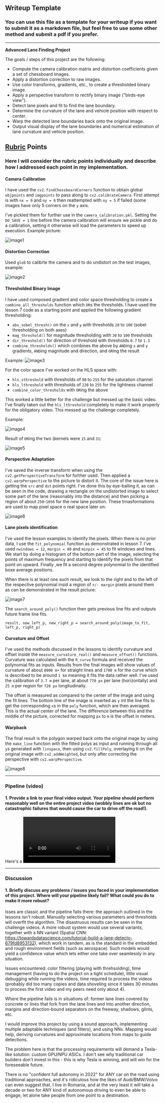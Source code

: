 ## Writeup Template

### You can use this file as a template for your writeup if you want to submit it as a markdown file, but feel free to use some other method and submit a pdf if you prefer.

---

**Advanced Lane Finding Project**

The goals / steps of this project are the following:

* Compute the camera calibration matrix and distortion coefficients given a set of chessboard images.
* Apply a distortion correction to raw images.
* Use color transforms, gradients, etc., to create a thresholded binary image.
* Apply a perspective transform to rectify binary image ("birds-eye view").
* Detect lane pixels and fit to find the lane boundary.
* Determine the curvature of the lane and vehicle position with respect to center.
* Warp the detected lane boundaries back onto the original image.
* Output visual display of the lane boundaries and numerical estimation of lane curvature and vehicle position.

[//]: # (Image References)


## [Rubric](https://review.udacity.com/#!/rubrics/571/view) Points

### Here I will consider the rubric points individually and describe how I addressed each point in my implementation.  

#### Camera Calibration
I have used the `cv2.findChessboardCorners` function to obtain global `objpoints` and `imgpoints` to pass along to `cv2.calibrateCamera`. First attempt is with `nx = 9` and `ny = 6` then reattempted with `ny = 5` if failed (some images have only 5 corners on the `y` axis. 

I've pickled them for further use in the `camera_calibration.pkl`. Setting the `DO_SAVE = 1` line before the camera calibration will ensure we pickle and do a calibration, setting it otherwise will load the parameters to speed up execution. Example picture:

![image1](output_images/camera_calibration.jpg "Undistorted")

#### Distortion Correction

Used `glob` to calibrte the camera and to do undistort on the test images, example:

![image2](output_images/undistort_test_image.png "Road Transformed")


####  Thresholded Binary Image

I have used composed gradient and color space thresholding to create a `combine_all_thresholds` function which `OR`s the thresholds. I have used the lesson 7 code as a starting point and applied the following gradient thresholding:

* `abs_sobel_thresh()` on the `x` and `y` with thresholds `20` to `100` (sobel thresholding on both axes)
* `mag_threshold()` for magnitude thresholding with `30` to `100` thresholds
* `dir_threshold()` for direction of threshold with thresholds `0.7` to `1.3`
* `combine_thresholds()` which combines the above by `AND`ing `x` and `y` gradients, `AND`ing magnitude and direction, and `OR`ing the result

Example:
![image3](output_images/gradient_thresholding.jpg "Binary Example - Gradient Thresholding")

For the color space I've worked on the HLS space with:

* `hls_sthreshold` with thresholds of `90` to `255` for the saturation channel
* `hls_lthreshold` with thresholds of `220` to `255` for the lightness channel
* `combine_color_thresholds` with `OR`ing the above

This worked a little better for the challenge but messed up the basic video. I've finally taken out the `hls_lthreshold` completely to make it work properly for the obligatory video. This messed up the challenge completely.

Example:

![image4](output_images/color_spaces_thresholding.jpg "Binary Example - Color Thresholding")

Result of `OR`ing the two (kernels were `15` and `31`:

![image5](output_images/final_thresholding1.jpg "Binary Example - Combined Thresholding")


#### Perspective Adaptation

I've saved the inverse transform when using the `cv2.getPerspectiveTransform` for further used. Then applied a `cv2.warpPerspective` to the picture to distort it. The core of the issue here is getting the `src` and `dst` points right. I've done this by eye-balling it, as can be seen in the code, drawing a rectangle on the undistorted image to select some part of the lane (reasonably into the distance) and then picking a region of about `250`-`1050` for the new lane position. These trnasformations are used to map pixel space o real space later on:

![image6](output_images/result_perspective.jpg "Warp Example")

#### Lane pixels identification

I've used the lesson examples to identify the pixels. When there is no prior data, I use the `fit_polynomial` function as demonstrated in lesson 7. I've used `nwindows = 12`, `margin = 80` and `minpix = 45` to fit windows and lines. We start by doing a histogram of the bottom part of the image, selecting the points of maximum frequency and starting to identify the pixels from that point on upward. Finally ,we fit a second degree polynomial to the identified boxe average positions.

When there is at least one such result, we look to the right and to the left of the respective polynomial insid a region of `+/- margin` pixels around them as can be demonstrated in the result picture:

![image7](output_images/binary_lines.jpg "Fit Visual")

The `search_around_poly()` function then gets previous line fits and outputs future frame line fits. 

`result, new_left_p, new_right_p = search_around_poly(image_to_fit, left_p, right_p)`

#### Curvature and Offset

I've used the methods discussed in the lessons to identify curvature and offset inside the `measure_curvature_real()` and `measure_offset()` functions. Curvature was calculated with the `R_curve` formula and received the polynomial fits as inputs. Results from the final images will show values of curvature of about `8000 m+` for straight lines and `1700 m` for the curve which is described to be around `1 km` meaning it fits the data rather well. I've used the calibration of `3.7 m` per lane, at about `770 px`  per lane (horizontally) and `25 m` per region for `720 px` longitudinally.

The offset is measured as compared to the center of the image and using the fit lines. The bottom line of the image is inserted as `y` int the line fits to get the corresponding `x`s in the `poly` function, which are then averaged. This is the actual center of the lane. The difference between this and the middle of the picture, corrected for mapping `px` to `m` is the offset in meters.


#### Warpback

The final result is the polygon warped back onto the original mage by using the `make_line` function with the fitted polys as input and running through all `y`s generated with `linspace`, then using `cv2.fillPoly`, overlaying ti on the original image with `cv2.addWeighted`, but only after correcting the perspective with `cv2.warpPerspective`.

![image8](output_images/result_output.jpg "Output")


---

### Pipeline (video)

#### 1. Provide a link to your final video output.  Your pipeline should perform reasonably well on the entire project video (wobbly lines are ok but no catastrophic failures that would cause the car to drive off the road!).

Here's a ![link to my video result](project_video_output.mp4 "Video")

---

### Discussion

#### 1. Briefly discuss any problems / issues you faced in your implementation of this project.  Where will your pipeline likely fail?  What could you do to make it more robust?

Isses are classic and the pipeline fails there: the approach outlined in the lessons isn't robust. Manually selecting various parameters and thresholds will overfit the algorithm. The disastruous results can be seen in the challenge videos. A more robust system would use several variants, together with a NN variant (Spatial CNN: https://towardsdatascience.com/tutorial-build-a-lane-detecto-679fd8953132), which work in tandem, as is the standard in the embedded and rough environment fields (such as aerospace). Such models would yield a confidence value which lets either one take over seamlessly in any situation.

Issues encountered: color filtering (playing with threhsolding), time management (having to do the project on a tight schedule), little visual debugging while running the videos, time required to process the videos (probably did too many copies and data shoveling since it takes 30 minutes to process the first video and my peers need only about 4).

Where the pipeline fails is in situations of: former lane lines covered by concrete or lines that fork from the lane lines and into another direction, margins and direction-bound separators on the freeway, shadows, glints, etc.

I would improve this project by using a sound approach, implementing multiple adaptable techniques (and filters), and using NNs. Mapping would help, deriving curvatures and approximate locations from maps to guide detections.

The problem here is that the processing requirements will demand a Tesla-like solution: custom GPU/NPU ASICs. I don't see why traditional car builders don't invest in this - this is why Tesla is winning, and will win for the foreseeable future. 

There is no "confident full autonomy in 2022" for ANY car on the road using traditional approaches, and it's ridiculous how the likes of Audi/BMW/Volvo can even suggest that. I live in Romania, and at the very least it will take a decade or two for ANY kind of autonomous driving to even be able to engage, let alone take people from one point to a destination. 
